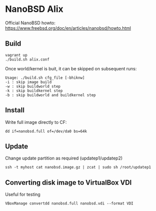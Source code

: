 # NanoBSD Alix

Official NanoBSD howto: https://www.freebsd.org/doc/en/articles/nanobsd/howto.html

## Build

```
vagrant up
./build.sh alix.conf
```

Once world/kernel is buit, it can be skipped on subsequent runs:

```
Usage: ./build.sh cfg_file [-bhiknw]
-i : skip image build
-w : skip buildworld step
-k : skip buildkernel step
-b : skip buildworld and buildkernel step
```

## Install

Write full image directly to CF:

```
dd if=nanobsd.full of=/dev/da0 bs=64k
```

## Update

Change update partition as required (updatep1/updatep2)


```
ssh -t myhost cat nanobsd.image.gz | zcat | sudo sh /root/updatep1
```


## Converting disk image to VirtualBox VDI

Useful for testing

```
VBoxManage convertdd nanobsd.full nanobsd.vdi --format VDI
```

